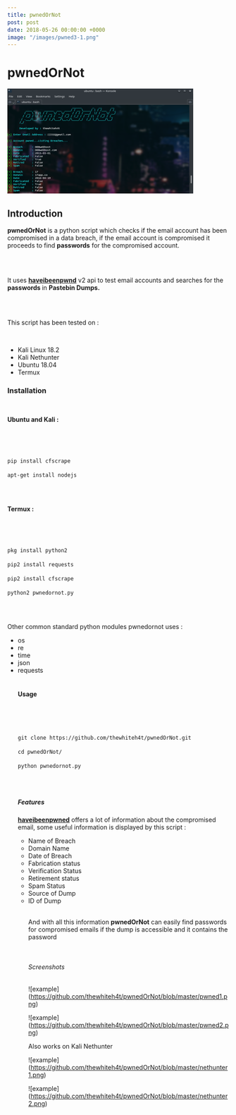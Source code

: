 ```yaml
---
title: pwnedOrNot
post: post
date: 2018-05-26 00:00:00 +0000
image: "/images/pwned3-1.png"
---
```

<h1 class="cyan-text title">pwnedOrNot</h1>

<img class="responsive-img z-depth-5" src="/images/pwned3.png">

<h2 class="cyan-text subtitle">Introduction</h2>

<p class="content white-text">

<b>pwnedOrNot</b> is a python script which checks if the email account has  been compromised in a data breach, if the email account is compromised  it proceeds to find <b>passwords</b> for the compromised account. 

<br> <br>

It uses <b><a href="[**https://haveibeenpwned.com/API/v2**](https://haveibeenpwned.com/api/v2)">haveibeenpwnd</a></b> v2 api to test email accounts and searches for the <b> passwords </b> in <b>Pastebin Dumps.</b>

 <br><br>

This script has been tested on : 

<br>

<ul>

<li>Kali Linux 18.2</li>

<li>Kali Nethunter</li>

<li>Ubuntu 18.04</li>

<li>Termux</li>

</ul>

<h3 class="cyan-text subtitle">Installation</h3>

<br>

<b class="cyan-text">Ubuntu and Kali :</b>

<br>

<pre><code class="grey darken-4 red-text">

pip install cfscrape

apt-get install nodejs

</code></pre>

<br>

<b class="cyan-text">Termux :</b>

<br>

<pre><code class="grey darken-4 red-text">

pkg install python2

pip2 install requests

pip2 install cfscrape

python2 pwnedornot.py

</code></pre>

<br>

Other common standard python modules pwnedornot uses :

<ul>

<li>os</li>

<li>re</li>

<li>time</li>

<li>json</li>

<li>requests</li>

<br>

<h4>Usage</h4>

<br>

<pre><code class="grey darken-4 red-text">

git clone https://github.com/thewhiteh4t/pwnedOrNot.git

cd pwnedOrNot/

python pwnedornot.py

</code></pre>

<br>

<h5>Features</h5>

<b><a href="[https://haveibeenpwned.com/API/v2](https://haveibeenpwned.com/API/v2)">haveibeenpwned</a></b> offers a lot of information about the compromised email, some useful information is displayed by this script :

<ul>

<li>Name of Breach</li>

<li>Domain Name</li>

<li>Date of Breach</li>

<li>Fabrication status</li>

<li>Verification Status</li>

<li>Retirement status</li>

<li>Spam Status</li>

<li>Source of Dump</li>

<li>ID of Dump</li>

<br>

And with all this information <b>pwnedOrNot</b> can easily find passwords for compromised emails if the dump is accessible and it contains the password

<br>

<h6>Screenshots</h6>

!\[example\](https://github.com/thewhiteh4t/pwnedOrNot/blob/master/pwned1.png)

!\[example\](https://github.com/thewhiteh4t/pwnedOrNot/blob/master/pwned2.png)

Also works on Kali Nethunter

!\[example\](https://github.com/thewhiteh4t/pwnedOrNot/blob/master/nethunter1.png)

!\[example\](https://github.com/thewhiteh4t/pwnedOrNot/blob/master/nethunter2.png)
